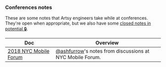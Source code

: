 ### Conferences notes

These are some notes that Artsy engineers take while at conferences. They're open when appropriate, but we also
have some [closed notes in potential 🔒](https://github.com/artsy/potential/tree/main/conference-notes).

<!-- prettier-ignore-start -->
<!-- start_toc -->
| Doc | Overview |
|--|--|
| [2018 NYC Mobile Forum](/conference-notes/2018-11-28-nyc-mobile-forum.md#readme) | [@ashfurrow](https://github.com/ashfurrow)'s notes from discussions at NYC Mobile Forum. |
<!-- end_toc -->
<!-- prettier-ignore-end -->
